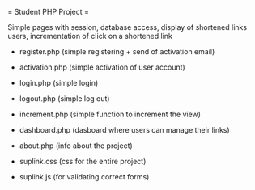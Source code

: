 = Student PHP Project =

Simple pages with session, database access, display of shortened links users, incrementation of click on a shortened link



- register.php		(simple registering + send of activation email)
- activation.php	(simple activation of user account)
- login.php			(simple login)
- logout.php		(simple log out)
- increment.php		(simple function to increment the view)
- dashboard.php		(dasboard where users can manage their links)
- about.php			(info about the project)

- suplink.css 		(css for the entire project)
- suplink.js 		(for validating correct forms)
